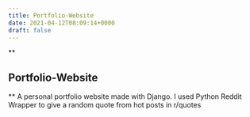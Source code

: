 ```yaml
---
title: Portfolio-Website
date: 2021-04-12T08:09:14+0000
draft: false
---
```

**

## Portfolio-Website

**
A personal portfolio website made with Django.
I used Python Reddit Wrapper to give a random quote from hot posts in r/quotes
